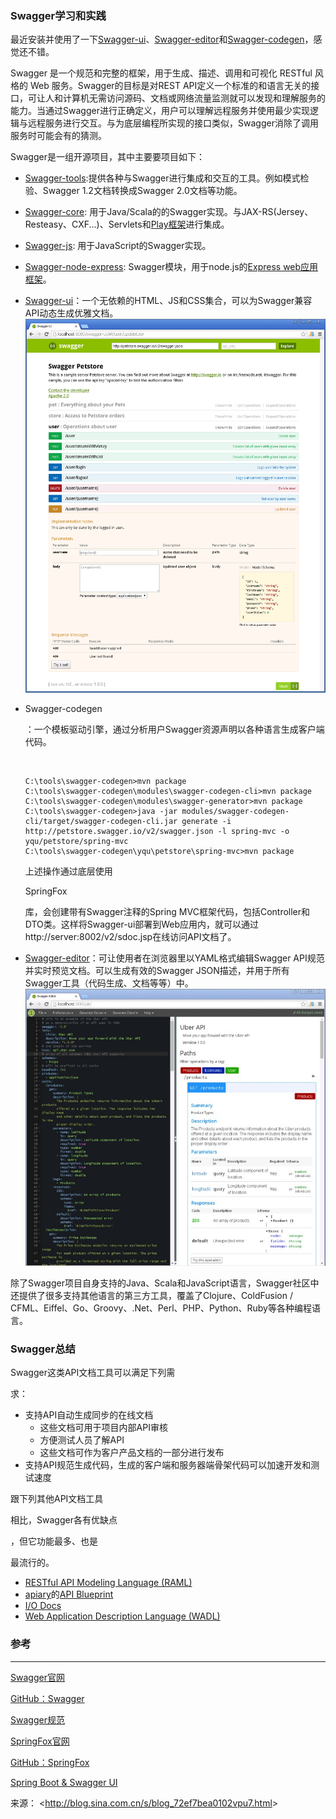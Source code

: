 ### Swagger学习和实践

最近安装并使用了一下[Swagger-ui](https://github.com/swagger-api/swagger-ui)、[Swagger-editor](https://github.com/swagger-api/swagger-editor)和[Swagger-codegen](https://github.com/swagger-api/swagger-codegen)，感觉还不错。

Swagger 是一个规范和完整的框架，用于生成、描述、调用和可视化 RESTful 风格的 Web 服务。Swagger的目标是对REST API定义一个标准的和语言无关的接口，可让人和计算机无需访问源码、文档或网络流量监测就可以发现和理解服务的能力。当通过Swagger进行正确定义，用户可以理解远程服务并使用最少实现逻辑与远程服务进行交互。与为底层编程所实现的接口类似，Swagger消除了调用服务时可能会有的猜测。

Swagger是一组开源项目，其中主要要项目如下：

- [Swagger-tools](https://github.com/apigee-127/swagger-tools):提供各种与Swagger进行集成和交互的工具。例如模式检验、Swagger 1.2文档转换成Swagger 2.0文档等功能。

- [Swagger-core](https://github.com/swagger-api/swagger-core): 用于Java/Scala的的Swagger实现。与JAX-RS(Jersey、Resteasy、CXF...)、Servlets和[Play框架](http://www.playframework.com/)进行集成。

- [Swagger-js](https://github.com/swagger-api/swagger-js): 用于JavaScript的Swagger实现。

- [Swagger-node-express](https://github.com/swagger-api/swagger-node-express): Swagger模块，用于node.js的[Express web应用框架](http://expressjs.com/)。

- [Swagger-ui](https://github.com/swagger-api/swagger-ui)：一个无依赖的HTML、JS和CSS集合，可以为Swagger兼容API动态生成优雅文档。
  ![0026uWfMgy6SqbdiQxl43](image-201709191120/0026uWfMgy6SqbdiQxl43.png)

- Swagger-codegen

  ：一个模板驱动引擎，通过分析用户Swagger资源声明以各种语言生成客户端代码。

  ​

  ```
  C:\tools\swagger-codegen>mvn package
  C:\tools\swagger-codegen\modules\swagger-codegen-cli>mvn package
  C:\tools\swagger-codegen\modules\swagger-generator>mvn package
  C:\tools\swagger-codegen>java -jar modules/swagger-codegen-cli/target/swagger-codegen-cli.jar generate -i http://petstore.swagger.io/v2/swagger.json -l spring-mvc -o yqu/petstore/spring-mvc
  C:\tools\swagger-codegen\yqu\petstore\spring-mvc>mvn package

  ```

  上述操作通过底层使用

  SpringFox

  库，会创建带有Swagger注释的Spring MVC框架代码，包括Controller和DTO类。这样将Swagger-ui部署到Web应用内，就可以通过http://server:8002/v2/sdoc.jsp在线访问API文档了。

- [Swagger-editor](https://github.com/swagger-api/swagger-editor)：可让使用者在浏览器里以YAML格式编辑Swagger API规范并实时预览文档。可以生成有效的Swagger JSON描述，并用于所有Swagger工具（代码生成、文档等等）中。
  ![0026uWfMgy6SqbdfW5Kc4&690](image-201709191120/0026uWfMgy6SqbdfW5Kc4&690.jpeg)

除了Swagger项目自身支持的Java、Scala和JavaScript语言，Swagger社区中还提供了很多支持其他语言的第三方工具，覆盖了Clojure、ColdFusion / CFML、Eiffel、Go、Groovy、.Net、Perl、PHP、Python、Ruby等各种编程语言。

### Swagger总结

Swagger这类API文档工具可以满足下列需

求：

- 支持API自动生成同步的在线文档
  - 这些文档可用于项目内部API审核
  - 方便测试人员了解API
  - 这些文档可作为客户产品文档的一部分进行发布
- 支持API规范生成代码，生成的客户端和服务器端骨架代码可以加速开发和测试速度

跟下列其他API文档工具

相比，Swagger各有优缺点

，但它功能最多、也是

最流行的。

- [RESTful API Modeling Language (RAML)](http://www.raml.org/)
- [apiary](http://apiary.io/)的[API Blueprint](http://apiblueprint.org/)
- [I/O Docs](https://github.com/mashery/iodocs)
- [Web Application Description Language (WADL)](https://wadl.java.net/)

### 参考

------

[Swagger官网](http://swagger.io/)

[GitHub：Swagger](https://github.com/swagger-api)

[Swagger规范](https://github.com/swagger-api/swagger-spec)

[SpringFox官网](http://springfox.io/)

[GitHub：SpringFox](https://github.com/springfox)

[Spring Boot & Swagger UI](http://fruzenshtein.com/spring-boot-swagger-ui/)

来源： <<http://blog.sina.com.cn/s/blog_72ef7bea0102vpu7.html>>

 